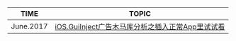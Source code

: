 |TIME|TOPIC|
|--|--|
|June.2017|[iOS.GuiInject广告木马库分析之插入正常App里试试看](./iOS.GuiInject广告木马库分析之插入正常App里试试看/README.md)|

